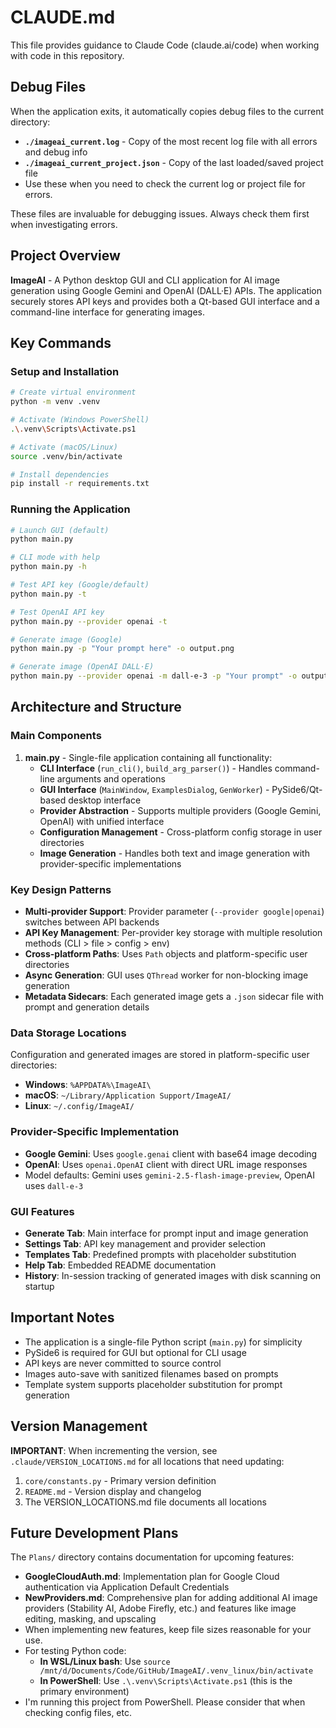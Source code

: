 # CLAUDE.md

This file provides guidance to Claude Code (claude.ai/code) when working with code in this repository.

## Debug Files

When the application exits, it automatically copies debug files to the current directory:
- **`./imageai_current.log`** - Copy of the most recent log file with all errors and debug info
- **`./imageai_current_project.json`** - Copy of the last loaded/saved project file
- Use these when you need to check the current log or project file for errors.

These files are invaluable for debugging issues. Always check them first when investigating errors.

## Project Overview

**ImageAI** - A Python desktop GUI and CLI application for AI image generation using Google Gemini and OpenAI (DALL·E) APIs. The application securely stores API keys and provides both a Qt-based GUI interface and a command-line interface for generating images.

## Key Commands

### Setup and Installation
```bash
# Create virtual environment
python -m venv .venv

# Activate (Windows PowerShell)
.\.venv\Scripts\Activate.ps1

# Activate (macOS/Linux)
source .venv/bin/activate

# Install dependencies
pip install -r requirements.txt
```

### Running the Application
```bash
# Launch GUI (default)
python main.py

# CLI mode with help
python main.py -h

# Test API key (Google/default)
python main.py -t

# Test OpenAI API key
python main.py --provider openai -t

# Generate image (Google)
python main.py -p "Your prompt here" -o output.png

# Generate image (OpenAI DALL·E)
python main.py --provider openai -m dall-e-3 -p "Your prompt" -o output.png
```

## Architecture and Structure

### Main Components

1. **main.py** - Single-file application containing all functionality:
   - **CLI Interface** (`run_cli()`, `build_arg_parser()`) - Handles command-line arguments and operations
   - **GUI Interface** (`MainWindow`, `ExamplesDialog`, `GenWorker`) - PySide6/Qt-based desktop interface
   - **Provider Abstraction** - Supports multiple providers (Google Gemini, OpenAI) with unified interface
   - **Configuration Management** - Cross-platform config storage in user directories
   - **Image Generation** - Handles both text and image generation with provider-specific implementations

### Key Design Patterns

- **Multi-provider Support**: Provider parameter (`--provider google|openai`) switches between API backends
- **API Key Management**: Per-provider key storage with multiple resolution methods (CLI > file > config > env)
- **Cross-platform Paths**: Uses `Path` objects and platform-specific user directories
- **Async Generation**: GUI uses `QThread` worker for non-blocking image generation
- **Metadata Sidecars**: Each generated image gets a `.json` sidecar file with prompt and generation details

### Data Storage Locations

Configuration and generated images are stored in platform-specific user directories:
- **Windows**: `%APPDATA%\ImageAI\`
- **macOS**: `~/Library/Application Support/ImageAI/`
- **Linux**: `~/.config/ImageAI/`

### Provider-Specific Implementation

- **Google Gemini**: Uses `google.genai` client with base64 image decoding
- **OpenAI**: Uses `openai.OpenAI` client with direct URL image responses
- Model defaults: Gemini uses `gemini-2.5-flash-image-preview`, OpenAI uses `dall-e-3`

### GUI Features

- **Generate Tab**: Main interface for prompt input and image generation
- **Settings Tab**: API key management and provider selection
- **Templates Tab**: Predefined prompts with placeholder substitution
- **Help Tab**: Embedded README documentation
- **History**: In-session tracking of generated images with disk scanning on startup

## Important Notes

- The application is a single-file Python script (`main.py`) for simplicity
- PySide6 is required for GUI but optional for CLI usage
- API keys are never committed to source control
- Images auto-save with sanitized filenames based on prompts
- Template system supports placeholder substitution for prompt generation

## Version Management

**IMPORTANT**: When incrementing the version, see `.claude/VERSION_LOCATIONS.md` for all locations that need updating:
1. `core/constants.py` - Primary version definition
2. `README.md` - Version display and changelog
3. The VERSION_LOCATIONS.md file documents all locations

## Future Development Plans

The `Plans/` directory contains documentation for upcoming features:
- **GoogleCloudAuth.md**: Implementation plan for Google Cloud authentication via Application Default Credentials
- **NewProviders.md**: Comprehensive plan for adding additional AI image providers (Stability AI, Adobe Firefly, etc.) and features like image editing, masking, and upscaling
- When implementing new features, keep file sizes reasonable for your use.
- For testing Python code:
  - **In WSL/Linux bash**: Use `source /mnt/d/Documents/Code/GitHub/ImageAI/.venv_linux/bin/activate`
  - **In PowerShell**: Use `.\.venv\Scripts\Activate.ps1` (this is the primary environment)
- I'm running this project from PowerShell. Please consider that when checking config files, etc.